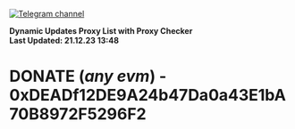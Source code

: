 [![Telegram channel](https://img.shields.io/endpoint?url=https://runkit.io/damiankrawczyk/telegram-badge/branches/master?url=https://t.me/n4z4v0d)](https://t.me/n4z4v0d) 

**Dynamic Updates Proxy List with Proxy Checker**  
**Last Updated: 21.12.23 13:48**

# DONATE (_any evm_) - 0xDEADf12DE9A24b47Da0a43E1bA70B8972F5296F2
